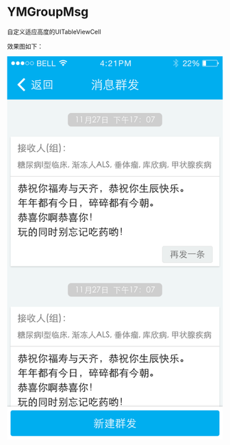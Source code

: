 YMGroupMsg
==========

自定义适应高度的UITableViewCell

效果图如下：

![Auto Layout](Screenshots/autolayout_combat_01.png)  
